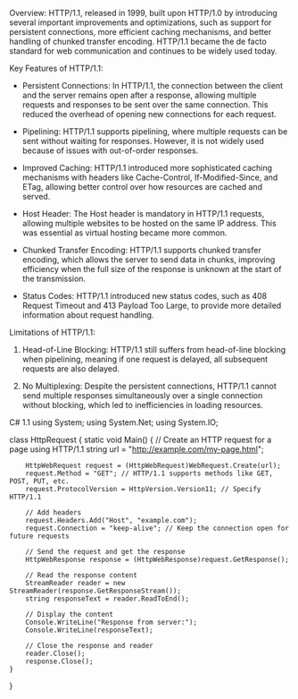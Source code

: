 Overview:
HTTP/1.1, released in 1999, built upon HTTP/1.0 by introducing several important improvements and optimizations, such as support for persistent connections, more efficient caching mechanisms, and better handling of chunked transfer encoding. 
HTTP/1.1 became the de facto standard for web communication and continues to be widely used today.

Key Features of HTTP/1.1:
* Persistent Connections: In HTTP/1.1, the connection between the client and the server remains open after a response, allowing multiple requests and responses to be sent over the same connection. This reduced the overhead of opening new connections for each request.

* Pipelining: HTTP/1.1 supports pipelining, where multiple requests can be sent without waiting for responses. However, it is not widely used because of issues with out-of-order responses.

* Improved Caching: HTTP/1.1 introduced more sophisticated caching mechanisms with headers like Cache-Control, If-Modified-Since, and ETag, allowing better control over how resources are cached and served.

* Host Header: The Host header is mandatory in HTTP/1.1 requests, allowing multiple websites to be hosted on the same IP address. This was essential as virtual hosting became more common.

* Chunked Transfer Encoding: HTTP/1.1 supports chunked transfer encoding, which allows the server to send data in chunks, improving efficiency when the full size of the response is unknown at the start of the transmission.

* Status Codes: HTTP/1.1 introduced new status codes, such as 408 Request Timeout and 413 Payload Too Large, to provide more detailed information about request handling.


Limitations of HTTP/1.1:
1. Head-of-Line Blocking: HTTP/1.1 still suffers from head-of-line blocking when pipelining, meaning if one request is delayed, all subsequent requests are also delayed.

2. No Multiplexing: Despite the persistent connections, HTTP/1.1 cannot send multiple responses simultaneously over a single connection without blocking, which led to inefficiencies in loading resources.


C# 1.1
using System;
using System.Net;
using System.IO;

class HttpRequest
{
    static void Main()
    {
        // Create an HTTP request for a page using HTTP/1.1
        string url = "http://example.com/my-page.html";
        
        HttpWebRequest request = (HttpWebRequest)WebRequest.Create(url);
        request.Method = "GET"; // HTTP/1.1 supports methods like GET, POST, PUT, etc.
        request.ProtocolVersion = HttpVersion.Version11; // Specify HTTP/1.1

        // Add headers
        request.Headers.Add("Host", "example.com");
        request.Connection = "keep-alive"; // Keep the connection open for future requests

        // Send the request and get the response
        HttpWebResponse response = (HttpWebResponse)request.GetResponse();
        
        // Read the response content
        StreamReader reader = new StreamReader(response.GetResponseStream());
        string responseText = reader.ReadToEnd();

        // Display the content
        Console.WriteLine("Response from server:");
        Console.WriteLine(responseText);

        // Close the response and reader
        reader.Close();
        response.Close();
    }
}
